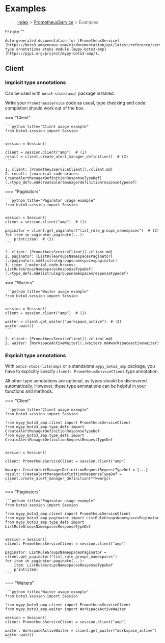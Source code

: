 # Examples

> [Index](../README.md) > [PrometheusService](./README.md) > Examples

!!! note ""

    Auto-generated documentation for [PrometheusService](https://boto3.amazonaws.com/v1/documentation/api/latest/reference/services/amp.html#PrometheusService)
    type annotations stubs module [mypy-boto3-amp](https://pypi.org/project/mypy-boto3-amp/).

## Client

### Implicit type annotations

Can be used with `boto3-stubs[amp]` package installed.

Write your `PrometheusService` code as usual,
type checking and code completion should work out of the box.


=== "Client"

    ```python title="Client usage example"
    from boto3.session import Session


    session = Session()

    client = session.client("amp")  # (1)
    result = client.create_alert_manager_definition()  # (2)
    ```

    1. client: [PrometheusServiceClient](./client.md)
    2. result: [:material-code-braces: CreateAlertManagerDefinitionResponseTypeDef](./type_defs.md#createalertmanagerdefinitionresponsetypedef) 



=== "Paginators"

    ```python title="Paginator usage example"
    from boto3.session import Session


    session = Session()
    client = session.client("amp")  # (1)

    paginator = client.get_paginator("list_rule_groups_namespaces")  # (2)
    for item in paginator.paginate(...):
        print(item)  # (3)
    ```

    1. client: [PrometheusServiceClient](./client.md)
    2. paginator: [ListRuleGroupsNamespacesPaginator](./paginators.md#listrulegroupsnamespacespaginator)
    3. item: [:material-code-braces: ListRuleGroupsNamespacesResponseTypeDef](./type_defs.md#listrulegroupsnamespacesresponsetypedef) 



=== "Waiters"

    ```python title="Waiter usage example"
    from boto3.session import Session


    session = Session()
    client = session.client("amp")  # (1)

    waiter = client.get_waiter("workspace_active")  # (2)
    waiter.wait()
    ```

    1. client: [PrometheusServiceClient](./client.md)
    2. waiter: [WorkspaceActiveWaiter](./waiters.md#workspaceactivewaiter)


### Explicit type annotations

With `boto3-stubs-lite[amp]`
or a standalone `mypy_boto3_amp` package, you have to explicitly specify `client: PrometheusServiceClient` type annotation.

All other type annotations are optional, as types should be discovered automatically.
However, these type annotations can be helpful in your functions and methods.


=== "Client"

    ```python title="Client usage example"
    from boto3.session import Session

    from mypy_boto3_amp.client import PrometheusServiceClient
    from mypy_boto3_amp.type_defs import CreateAlertManagerDefinitionResponseTypeDef
    from mypy_boto3_amp.type_defs import CreateAlertManagerDefinitionRequestRequestTypeDef


    session = Session()

    client: PrometheusServiceClient = session.client("amp")

    kwargs: CreateAlertManagerDefinitionRequestRequestTypeDef = {...}
    result: CreateAlertManagerDefinitionResponseTypeDef = client.create_alert_manager_definition(**kwargs)
    ```



=== "Paginators"

    ```python title="Paginator usage example"
    from boto3.session import Session

    from mypy_boto3_amp.client import PrometheusServiceClient
    from mypy_boto3_amp.paginator import ListRuleGroupsNamespacesPaginator
    from mypy_boto3_amp.type_defs import ListRuleGroupsNamespacesResponseTypeDef


    session = Session()
    client: PrometheusServiceClient = session.client("amp")

    paginator: ListRuleGroupsNamespacesPaginator = client.get_paginator("list_rule_groups_namespaces")
    for item in paginator.paginate(...):
        item: ListRuleGroupsNamespacesResponseTypeDef
        print(item)
    ```



=== "Waiters"

    ```python title="Waiter usage example"
    from boto3.session import Session

    from mypy_boto3_amp.client import PrometheusServiceClient
    from mypy_boto3_amp.waiter import WorkspaceActiveWaiter

    session = Session()
    client: PrometheusServiceClient = session.client("amp")

    waiter: WorkspaceActiveWaiter = client.get_waiter("workspace_active")
    waiter.wait()
    ```


